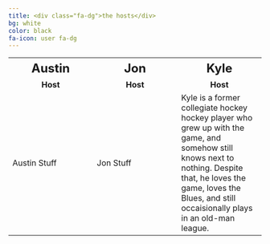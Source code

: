 ```yaml
---
title: <div class="fa-dg">the hosts</div>
bg: white
color: black
fa-icon: user fa-dg
---
```


<style>
  table {
    border-spacing: 0 50px;
  }
  th {
    width: 33%;
    font-weight: bold;
    font-size: 150%;
  }
  
  td.host {
    text-align: center;
    font-weight: bold;
  }
</style>

<table>
  <tr>
  <th>Austin</th>
  <th style='width: 33%; font-weight: bold; font-size: 150%;'>Jon</th>
  <th style='width: 33%; font-weight: bold; font-size: 150%;'>Kyle</th>
  </tr>
  
  <tr>
  <td class="host">Host</td>  
  <td style='text-align:center; font-weight: bold;'>Host</td>  
  <td style='text-align:center; font-weight: bold;'>Host</td>
  </tr>
  
  <tr>
  <td>Austin Stuff</td>
  <td>Jon Stuff</td>
  <td>Kyle is a former collegiate hockey hockey player who grew up with the game, and somehow still knows next to nothing. Despite that, he loves the game, loves the Blues, and still occaisionally plays in an old-man league.</td>
  </tr>
</table>
